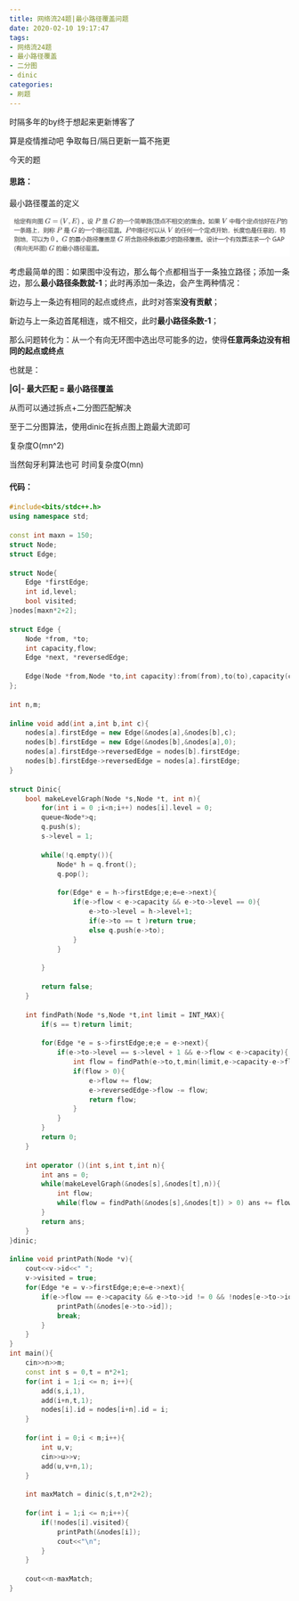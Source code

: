 ```yaml
---
title: 网络流24题|最小路径覆盖问题
date: 2020-02-10 19:17:47
tags: 
- 网络流24题 
- 最小路径覆盖 
- 二分图 
- dinic
categories: 
- 刷题
---
```




时隔多年的by终于想起来更新博客了

算是疫情推动吧 争取每日/隔日更新一篇不拖更

今天的题

[洛谷P2764最小路径覆盖问题]: https://www.luogu.com.cn/problem/P2764	"P2764最小路径覆盖问题"

<!-- more -->

#### 思路：

最小路径覆盖的定义

![最小路径覆盖](网络流24题-最小路径覆盖问题/20200210193332806.png)

考虑最简单的图：如果图中没有边，那么每个点都相当于一条独立路径；添加一条边，那么**最小路径条数就-1**；此时再添加一条边，会产生两种情况：

新边与上一条边有相同的起点或终点，此时对答案**没有贡献**；

新边与上一条边首尾相连，或不相交，此时**最小路径条数-1**；

那么问题转化为：从一个有向无环图中选出尽可能多的边，使得**任意两条边没有相同的起点或终点**

也就是：

**|G|- 最大匹配 = 最小路径覆盖**

从而可以通过拆点+二分图匹配解决

至于二分图算法，使用dinic在拆点图上跑最大流即可

复杂度O(mn^2)

当然匈牙利算法也可 时间复杂度O(mn)

#### 代码：

```c++
#include<bits/stdc++.h>
using namespace std;

const int maxn = 150;
struct Node;
struct Edge;

struct Node{
    Edge *firstEdge;
    int id,level;
    bool visited;
}nodes[maxn*2+2];

struct Edge {
    Node *from, *to;
    int capacity,flow;
    Edge *next, *reversedEdge;

    Edge(Node *from,Node *to,int capacity):from(from),to(to),capacity(capacity),flow(0),next(from->firstEdge){};
};

int n,m;

inline void add(int a,int b,int c){
    nodes[a].firstEdge = new Edge(&nodes[a],&nodes[b],c);
    nodes[b].firstEdge = new Edge(&nodes[b],&nodes[a],0);
    nodes[a].firstEdge->reversedEdge = nodes[b].firstEdge;
    nodes[b].firstEdge->reversedEdge = nodes[a].firstEdge;
}

struct Dinic{
    bool makeLevelGraph(Node *s,Node *t, int n){
        for(int i = 0 ;i<n;i++) nodes[i].level = 0;
        queue<Node*>q;
        q.push(s);
        s->level = 1;
        
        while(!q.empty()){
            Node* h = q.front();
            q.pop();
            
            for(Edge* e = h->firstEdge;e;e=e->next){
                if(e->flow < e->capacity && e->to->level == 0){
                    e->to->level = h->level+1;
                    if(e->to == t )return true;
                    else q.push(e->to);
                }
            }
            
        }

        return false;
    }

    int findPath(Node *s,Node *t,int limit = INT_MAX){
        if(s == t)return limit;

        for(Edge *e = s->firstEdge;e;e = e->next){
            if(e->to->level == s->level + 1 && e->flow < e->capacity){
                int flow = findPath(e->to,t,min(limit,e->capacity-e->flow));
                if(flow > 0){
                    e->flow += flow;
                    e->reversedEdge->flow -= flow;
                    return flow;
                }
            }
        }
        return 0;
    }

    int operator ()(int s,int t,int n){
        int ans = 0;
        while(makeLevelGraph(&nodes[s],&nodes[t],n)){
            int flow;
            while(flow = findPath(&nodes[s],&nodes[t]) > 0) ans += flow;
        }
        return ans;
    }
}dinic;

inline void printPath(Node *v){
    cout<<v->id<<" ";
    v->visited = true;
    for(Edge *e = v->firstEdge;e;e=e->next){
        if(e->flow == e->capacity && e->to->id != 0 && !nodes[e->to->id].visited){
            printPath(&nodes[e->to->id]);
            break;
        }
    }
}
int main(){
    cin>>n>>m;
    const int s = 0,t = n*2+1;
    for(int i = 1;i <= n; i++){
        add(s,i,1),
        add(i+n,t,1);
        nodes[i].id = nodes[i+n].id = i;
    }

    for(int i = 0;i < m;i++){
        int u,v;
        cin>>u>>v;
        add(u,v+n,1);
    }

    int maxMatch = dinic(s,t,n*2+2);

    for(int i = 1;i <= n;i++){
        if(!nodes[i].visited){
            printPath(&nodes[i]);
            cout<<"\n";
        }
    }

    cout<<n-maxMatch;
}
```